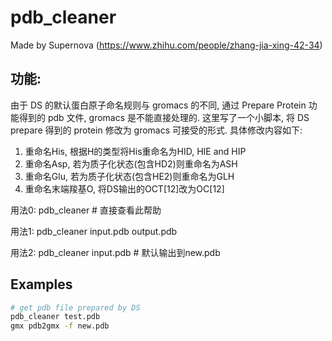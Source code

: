 # pdb_cleaner
Made by Supernova (https://www.zhihu.com/people/zhang-jia-xing-42-34)

## 功能:
由于 DS 的默认蛋白原子命名规则与 gromacs 的不同, 通过 Prepare Protein 功能得到的 pdb 文件, gromacs 是不能直接处理的.
这里写了一个小脚本, 将 DS prepare 得到的 protein 修改为 gromacs 可接受的形式. 具体修改内容如下: 

1. 重命名His, 根据H的类型将His重命名为HID, HIE and HIP
2. 重命名Asp, 若为质子化状态(包含HD2)则重命名为ASH
3. 重命名Glu, 若为质子化状态(包含HE2)则重命名为GLH
4. 重命名末端羧基O, 将DS输出的OCT[12]改为OC[12]

用法0: pdb_cleaner                        # 直接查看此帮助

用法1: pdb_cleaner input.pdb output.pdb

用法2: pdb_cleaner input.pdb              # 默认输出到new.pdb

## Examples

```bash
# get pdb file prepared by DS
pdb_cleaner test.pdb
gmx pdb2gmx -f new.pdb
```
